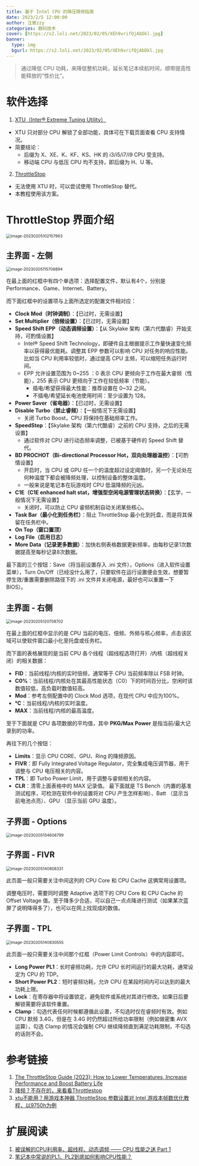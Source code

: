 ```yaml
---
title: 基于 Intel CPU 的降压限频指南
date: 2023/2/5 12:00:00
author: 汪崽zzy
categories: 数码技术
cover: [https://s2.loli.net/2023/02/05/XEh9vrifQjAbDkl.jpg]
banner: 
  type: img
  bgurl: https://s2.loli.net/2023/02/05/XEh9vrifQjAbDkl.jpg
---
```


> 通过降低 CPU 功耗，来降低整机功耗，延长笔记本续航时间，顺带提高性能释放的“性价比”。

# 软件选择
1. [XTU（Inter® Extreme Tuning Utility）](https://www.intel.cn/content/www/cn/zh/download/17881/29183/intel-extreme-tuning-utility-intel-xtu.html)
- XTU 只对部分 CPU 解锁了全部功能，具体可在下载页面查看 CPU 支持情况。
- 简要结论：
  - 后缀为 X、XE、K、KF、KS、HK 的 i3/i5/i7/i9 CPU 受支持。
  - 移动端 CPU 与低压 CPU 均不支持，即后缀为 H、U 等。
2. [ThrottleStop](https://www.techpowerup.com/download/techpowerup-throttlestop/)
- 无法使用 XTU 时，可以尝试使用 ThrottleStop 替代。
- 本教程使用该方案。

# ThrottleStop 界面介绍
<img src="https://s2.loli.net/2023/02/05/vK9bLgoy8X37Y2S.png" alt="image-20230205102157963" style="zoom: 75%;" />

## 主界面 - 左侧
<img src="https://s2.loli.net/2023/02/05/DU4ympMhRIFzeTu.png" alt="image-20230205115706894" style="zoom: 75%;" />

在最上面的红框中有四个单选项：选择配置文件，默认有4个，分别是 Performance、Game、Internet、Battery。

而下面红框中的设置项与上面所选定的配置文件相对应：
- **Clock Mod（时钟调制）**：【已过时，无需设置】
- **Set Multiplier（倍频设置）**：【已过时，无需设置】
- **Speed Shift EPP（动态调频设置）**：【从 Skylake 架构（第六代酷睿）开始支持，可酌情设置】
  - Intel® Speed Shift Technology，即硬件自主根据提示工作量快速变化频率以获得最优能耗。调整其 EPP 参数可以影响 CPU 对任务的响应性能。比如当 CPU 利用率较低时，通过提高 CPU 主频，可以缩短任务运行时间。
  - EPP 允许设置范围为 0~255 ：0 表示 CPU 更倾向于工作在最大睿频（性能），255 表示 CPU 更倾向于工作在较低频率（节能）。
    - 插电/希望获得最大性能：推荐设置在 0~32 之间。
    - 不插电/希望延长电池使用时间：至少设置为 128。
- **Power Saver（省电器）**：【已过时，无需设置】
- **Disable Turbo（禁止睿频）**：【一般情况下无需设置】
  - 关闭 Turbo Boost，CPU 将保持在基础频率工作。
- **SpeedStep**：【Skylake 架构（第六代酷睿）之前的 CPU 支持，之后的无需设置】
  - 通过软件对 CPU 进行动态频率调整，已被基于硬件的 Speed Shift 替代。
- **BD PROCHOT（Bi-directional Processor Hot，双向处理器温控）**：【可酌情设置】
  - 开启时，当 CPU 或 GPU 任一个的温度超过设定阈值时，另一个无论处在何种温度下都会被降频处理，以控制设备的整体温度。
  - 一般来说是笔记本在玩游戏时 CPU 低温降频的元凶。
- **C1E（C1E enhanced halt stat，增强型空闲电源管理状态转换）**：【玄学，一般情况下无需设置】
  - 关闭时，可以防止 CPU 睿频机制自动关闭某些核心。
- **Task Bar（最小化到任务栏）**：阻止 ThrottleStop 最小化到托盘，而是将其保留在任务栏中。
- **On Top（窗口置顶）**
- **Log File（启用日志）**
- **More Data（记录更多数据）**：加快右侧表格数据更新频率，由每秒记录1次数据提高至每秒记录8次数据。

最下面的三个按钮：Save（将当前设置存入 .ini 文件），Options（进入软件设置菜单），Turn On/Off（已经没什么用了，只要软件在运行设置便会生效，想要暂停生效/重置需要删除路径下的 .ini 文件并关闭电源，最好也可以重置一下 BIOS）。

## 主界面 - 右侧
<img src="https://s2.loli.net/2023/02/05/cYFMotQ1uWslgJx.png" alt="image-20230205120708702" style="zoom: 75%;" />

在最上面的红框中显示的是 CPU 当前的电压、倍频、外频与核心频率，点击该区域可以使软件窗口最小化至托盘或任务栏。

而下面的表格展现的是当前 CPU 各个线程（超线程选项打开）/内核（超线程关闭）的相关数据：
- **FID**：当前线程/内核的实时倍频，通常等于 CPU 当前频率除以 FSB 时钟。
- **C0%**：当前线程/内核处在其最高性能状态（C0）下的时间百分比，空闲时该数值较低，高负载时数值较高。
- **Mod**：参考左侧配置中的 Clock Mod 选项，在现代 CPU 中应为100%。
- **℃**：当前线程/内核的实时温度。
- **MAX**：当前线程/内核的最高温度。

至于下面就是 CPU 各项数据的平均值，其中 **PKG/Max Power** 是指当前/最大记录到的功率。

再往下的几个按钮：
- **Limits**：显示 CPU CORE、GPU、Ring 的降频原因。
- **FIVR**：即 Fully Integrated Voltage Regulator，完全集成电压调节器，用于调整与 CPU 电压相关的内容。
- **TPL**：即 Turbo Power Limit，用于调整与睿频相关的内容。
- **CLR**：清零上面表格中的 MAX 记录值。
最下面就是 TS Bench（内置的基准测试程序，可检测在软件中的设置将对 CPU 产生怎样影响）、Batt （显示当前电池点亮）、GPU （显示当前 GPU 温度）。

## 子界面 - Options
<img src="https://s2.loli.net/2023/02/05/zXejBl8uPZ13KTv.png" alt="image-20230205134606799" style="zoom: 75%;" />

## 子界面 - FIVR
<img src="https://s2.loli.net/2023/02/05/reWqLvOpo5Unhya.png" alt="image-20230205140806331" style="zoom: 75%;" />

此页面一般只需要关注中间这列的 CPU Core 和 CPU Cache 这俩常用设置项。

调整电压时，需要同时调整 Adaptive 选项下的 CPU Core 和 CPU Cache 的 Offset Voltage 值。至于降多少合适，可以自己一点点降进行测试（如果某次蓝屏了说明降得多了），也可以在网上找现成的数值。

## 子界面 - TPL
<img src="https://s2.loli.net/2023/02/05/npiA85h3HI1GvUu.png" alt="image-20230205140830555" style="zoom: 75%;" />

此页面一般只需要关注中间那个红框（Power Limit Controls）中的内容即可。
- **Long Power PL1**：长时睿频功耗，允许 CPU 长时间运行的最大功耗，通常设定为 CPU 的 TDP。
- **Short Power PL2**：短时睿频功耗，允许 CPU 在某段时间内可以达到的最大功耗上限。
- **Lock**：在寄存器中将设置锁定，避免软件或系统对其进行修改。如果日后要解锁需要将该软件重置。
- **Clamp**：勾选代表任何时候都遵循此设置，不勾选时仅在睿频时有效。例如 CPU 默频 3.4G，但是在 3.4G 时仍然超过所给功率限制（例如做密集 AVX 运算），勾选 Clamp 的情况会强制 CPU 继续降频直到满足功耗限制，不勾选的话则不会。

# 参考链接
1. [The ThrottleStop Guide (2023): How to Lower Temperatures, Increase Performance and Boost Battery Life](https://www.ultrabookreview.com/31385-the-throttlestop-guide)
2. [降频？不存在的，来看看Throttlestop](https://zhuanlan.zhihu.com/p/415865127)
3. [xtu不能用？用游戏本神器 ThrottleStop 参数设置对 Intel 游戏本帧数优化教程，以9750h为例](https://www.bilibili.com/read/cv12252445)

# 扩展阅读
1. [被误解的CPU利用率、超线程、动态调频 —— CPU 性能之迷 Part 1](https://blog.mygraphql.com/zh/notes/hw/hyper-threading/)
1. [笔记本中常说的PL1、PL2到底如何影响CPU性能？](https://www.expreview.com/71943.html)